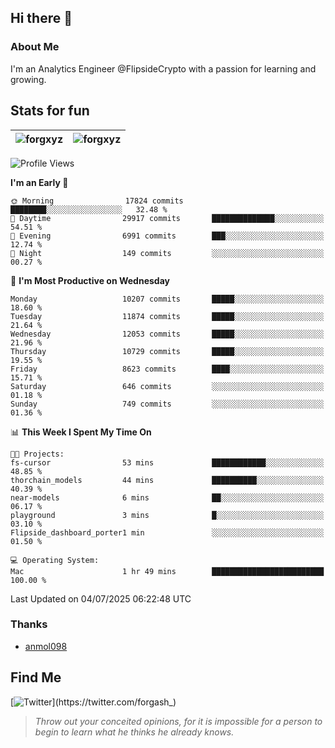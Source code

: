 ## Hi there 👋

### About Me

I'm an Analytics Engineer @FlipsideCrypto with a passion for learning and growing.
  
## Stats for fun

| <img align="center" src="https://github-readme-streak-stats.herokuapp.com/?user=forgxyz&theme=tokyonight" alt="forgxyz" /> | <img align="center" src="https://github-readme-stats.vercel.app/api?username=forgxyz&theme=tokyonight&show_icons=true" alt="forgxyz" /> |
| ------------- |------------- |


<!--START_SECTION:waka-->
![Profile Views](http://img.shields.io/badge/Profile%20Views-0-blue)

**I'm an Early 🐤** 

```text
🌞 Morning                17824 commits       ████████░░░░░░░░░░░░░░░░░   32.48 % 
🌆 Daytime                29917 commits       ██████████████░░░░░░░░░░░   54.51 % 
🌃 Evening                6991 commits        ███░░░░░░░░░░░░░░░░░░░░░░   12.74 % 
🌙 Night                  149 commits         ░░░░░░░░░░░░░░░░░░░░░░░░░   00.27 % 
```
📅 **I'm Most Productive on Wednesday** 

```text
Monday                   10207 commits       █████░░░░░░░░░░░░░░░░░░░░   18.60 % 
Tuesday                  11874 commits       █████░░░░░░░░░░░░░░░░░░░░   21.64 % 
Wednesday                12053 commits       █████░░░░░░░░░░░░░░░░░░░░   21.96 % 
Thursday                 10729 commits       █████░░░░░░░░░░░░░░░░░░░░   19.55 % 
Friday                   8623 commits        ████░░░░░░░░░░░░░░░░░░░░░   15.71 % 
Saturday                 646 commits         ░░░░░░░░░░░░░░░░░░░░░░░░░   01.18 % 
Sunday                   749 commits         ░░░░░░░░░░░░░░░░░░░░░░░░░   01.36 % 
```


📊 **This Week I Spent My Time On** 

```text
🐱‍💻 Projects: 
fs-cursor                53 mins             ████████████░░░░░░░░░░░░░   48.85 % 
thorchain_models         44 mins             ██████████░░░░░░░░░░░░░░░   40.39 % 
near-models              6 mins              ██░░░░░░░░░░░░░░░░░░░░░░░   06.17 % 
playground               3 mins              █░░░░░░░░░░░░░░░░░░░░░░░░   03.10 % 
Flipside_dashboard_porter1 min               ░░░░░░░░░░░░░░░░░░░░░░░░░   01.50 % 

💻 Operating System: 
Mac                      1 hr 49 mins        █████████████████████████   100.00 % 
```


 Last Updated on 04/07/2025 06:22:48 UTC
<!--END_SECTION:waka-->

### Thanks
 - [anmol098](https://github.com/anmol098/waka-readme-stats/)
  
## Find Me
[![Twitter](https://img.shields.io/twitter/url/https/twitter.com/forgash_.svg?style=social&label=Follow%20%40forgash_)](https://twitter.com/forgash_)


> *Throw out your conceited opinions, for it is impossible for a person to begin to learn what he thinks he already knows.* 
